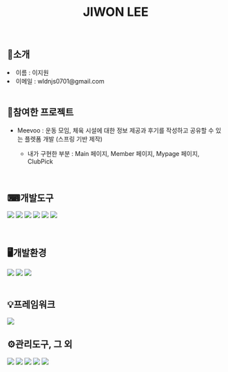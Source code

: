 <h1 align="center" >JIWON LEE</h1><br>

<h2>👧소개</h2>
<li>이름 : 이지원</li>
<li>이메일 : wldnjs0701@gmail.com</li>
<br>

<h2>🧾참여한 프로젝트</h2>
<ul>
  <li>Meevoo : 운동 모임, 체육 시설에 대한 정보 제공과 후기를 작성하고 공유할 수 있는 플렛폼 개발 (스프링 기반 제작)</li>
  <ul type:"circle">
    <li>내가 구현한 부분 : Main 페이지, Member 페이지, Mypage 페이지, ClubPick</li>
  </ul>
</ul>
<br>

<h2>⌨개발도구</h2>

<img src="https://img.shields.io/badge/Python-3766AB?style=flat-square&logo=Python&logoColor=white"/></a>
<img src="https://img.shields.io/badge/Javascript-F7DF1E?style=flat-square&logo=Javascript&logoColor=white"/></a>
<img src="https://img.shields.io/badge/css3-1572B6?style=flat-square&logo=css3&logoColor=white"/></a>
<img src="https://img.shields.io/badge/html5-E34F26?style=flat-square&logo=html5&logoColor=white"/></a>
<img src="https://img.shields.io/badge/Visual Studio Code-007ACC?style=flat-square&logo=Visual Studio Code&logoColor=white"/></a>
<img src="https://img.shields.io/badge/jQuery-0769AD?style=flat-square&logo=jQuery&logoColor=white"/></a>

<br>
<h2>🖥개발환경</h2>
<div>
<img src="https://img.shields.io/badge/Windows 10-0078D6?style=flat-square&logo=Windows 10&logoColor=white"/></a>
<img src="https://img.shields.io/badge/Apache-D22128?style=flat-square&logo=Apache&logoColor=white"/></a>
<img src="https://img.shields.io/badge/Oracle-F80000?style=flat-square&logo=Oracle&logoColor=white"/></a>
</div>
<br>

<h2>💡프레임워크</h2>
<img src="https://img.shields.io/badge/Spring-6DB33F?style=flat-square&logo=Spring&logoColor=white"/></a>
<br>

<h2>⚙관리도구, 그 외</h2>
<div>
<img src="https://img.shields.io/badge/Git-F05032?style=flat-square&logo=Git&logoColor=white"/></a>
<img src="https://img.shields.io/badge/GitHub-181717?style=flat-square&logo=GitHub&logoColor=white"/></a>
<img src="https://img.shields.io/badge/Figma-F24E1E?style=flat-square&logo=Figma&logoColor=white"/></a>
<img src="https://img.shields.io/badge/Notion-000000?style=flat-square&logo=Notion&logoColor=white"/></a>
<img src="https://img.shields.io/badge/Slack-4A154B?style=flat-square&logo=Slack&logoColor=white"/></a>
</div>


<!--
### Hi there 👋


**lelewon/lelewon** is a ✨ _special_ ✨ repository because its `README.md` (this file) appears on your GitHub profile.

Here are some ideas to get you started:

- 🔭 I’m currently working on ...
- 🌱 I’m currently learning ...
- 👯 I’m looking to collaborate on ...
- 🤔 I’m looking for help with ...
- 💬 Ask me about ...
- 📫 How to reach me: ...
- 😄 Pronouns: ...
- ⚡ Fun fact: ...
-->
